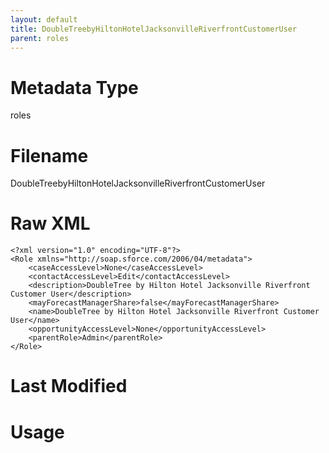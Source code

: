 ```yaml
---
layout: default
title: DoubleTreebyHiltonHotelJacksonvilleRiverfrontCustomerUser
parent: roles
---
```

# Metadata Type
roles


# Filename 
DoubleTreebyHiltonHotelJacksonvilleRiverfrontCustomerUser


# Raw XML
```
<?xml version="1.0" encoding="UTF-8"?>
<Role xmlns="http://soap.sforce.com/2006/04/metadata">
    <caseAccessLevel>None</caseAccessLevel>
    <contactAccessLevel>Edit</contactAccessLevel>
    <description>DoubleTree by Hilton Hotel Jacksonville Riverfront Customer User</description>
    <mayForecastManagerShare>false</mayForecastManagerShare>
    <name>DoubleTree by Hilton Hotel Jacksonville Riverfront Customer User</name>
    <opportunityAccessLevel>None</opportunityAccessLevel>
    <parentRole>Admin</parentRole>
</Role>
```


# Last Modified


# Usage
